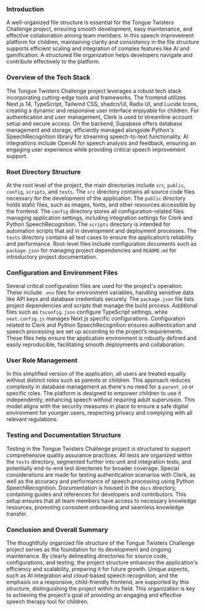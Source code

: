### Introduction

A well-organized file structure is essential for the Tongue Twisters Challenge project, ensuring smooth development, easy maintenance, and effective collaboration among team members. In this speech improvement platform for children, maintaining clarity and consistency in the file structure supports efficient scaling and integration of complex features like AI and gamification. A structured file organization helps developers navigate and contribute effectively to the platform.

### Overview of the Tech Stack

The Tongue Twisters Challenge project leverages a robust tech stack incorporating cutting-edge tools and frameworks. The frontend utilizes Next.js 14, TypeScript, Tailwind CSS, shadcn/UI, Radix UI, and Lucide Icons, creating a dynamic and responsive user interface enjoyable for children. For authentication and user management, Clerk is used to streamline account setup and secure access. On the backend, Supabase offers database management and storage, efficiently managed alongside Python's SpeechRecognition library for streaming speech-to-text functionality. AI integrations include OpenAI for speech analysis and feedback, ensuring an engaging user experience while providing critical speech improvement support.

### Root Directory Structure

At the root level of the project, the main directories include `src`, `public`, `config`, `scripts`, and `tests`. The `src` directory contains all source code files necessary for the development of the application. The `public` directory holds static files, such as images, fonts, and other resources accessible by the frontend. The `config` directory stores all configuration-related files managing application settings, including integration settings for Clerk and Python SpeechRecognition. The `scripts` directory is intended for automation scripts that aid in development and deployment processes. The `tests` directory contains all test cases to ensure the application’s reliability and performance. Root-level files include configuration documents such as `package.json` for managing project dependencies and `README.md` for introductory project documentation.

### Configuration and Environment Files

Several critical configuration files are used for the project's operation. These include `.env` files for environment variables, handling sensitive data like API keys and database credentials securely. The `package.json` file lists project dependencies and scripts that manage the build process. Additional files such as `tsconfig.json` configure TypeScript settings, while `next.config.js` manages Next.js specific configurations. Configuration related to Clerk and Python SpeechRecognition ensures authentication and speech processing are set up according to the project’s requirements. These files help ensure the application environment is robustly defined and easily reproducible, facilitating smooth deployments and collaboration.

### User Role Management

In this simplified version of the application, all users are treated equally without distinct roles such as parents or children. This approach reduces complexity in database management as there's no need for a `parent_id` or specific roles. The platform is designed to empower children to use it independently, enhancing speech without requiring adult supervision. This model aligns with the security measures in place to ensure a safe digital environment for younger users, respecting privacy and complying with all relevant regulations.

### Testing and Documentation Structure

Testing in the Tongue Twisters Challenge project is structured to support comprehensive quality assurance practices. All tests are organized within the `tests` directory, segmented further into unit and integration tests, and potentially end-to-end test directories for broader coverage. Special considerations are made for testing authentication scenarios with Clerk, as well as the accuracy and performance of speech processing using Python SpeechRecognition. Documentation is housed in the `docs` directory, containing guides and references for developers and contributors. This setup ensures that all team members have access to necessary knowledge resources, promoting consistent onboarding and seamless knowledge transfer.

### Conclusion and Overall Summary

The thoughtfully organized file structure of the Tongue Twisters Challenge project serves as the foundation for its development and ongoing maintenance. By clearly delineating directories for source code, configurations, and testing, the project structure enhances the application's efficiency and scalability, preparing it for future growth. Unique aspects, such as AI integration and cloud-based speech recognition, and the emphasis on a responsive, child-friendly frontend, are supported by this structure, distinguishing the project within its field. This organization is key to achieving the project's goal of providing an engaging and effective speech therapy tool for children.
